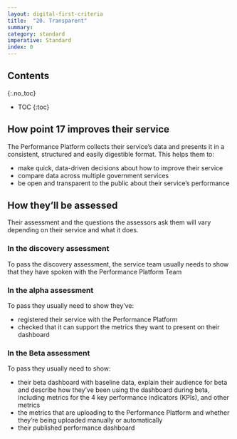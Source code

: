```yaml
---
layout: digital-first-criteria
title:  "20. Transparent"
summary:
category: standard
imperative: Standard
index: 0
---
```


## Contents
{:.no_toc}
* TOC
{:toc}
<!--TOC max3-->

## How point 17 improves their service

The Performance Platform collects their service’s data and presents it in a consistent, structured and easily digestible format. This helps them to:

* make quick, data-driven decisions about how to improve their service
* compare data across multiple government services
* be open and transparent to the public about their service’s performance

## How they’ll be assessed

Their assessment and the questions the assessors ask them will vary depending on their service and what it does.

### In the discovery assessment

To pass the discovery assessment, the service team usually needs to show that they have spoken with the Performance Platform Team

### In the alpha assessment

To pass they usually need to show they’ve:

* registered their service with the Performance Platform
* checked that it can support the metrics they want to present on their dashboard

### In the Beta assessment

To pass they usually need to show:

* their beta dashboard with baseline data, explain their audience for beta and describe how they’ve been using the dashboard during beta, including metrics for the 4 key performance indicators (KPIs), and other metrics
* the metrics that are uploading to the Performance Platform and whether they’re being uploaded manually or automatically
* their published performance dashboard
